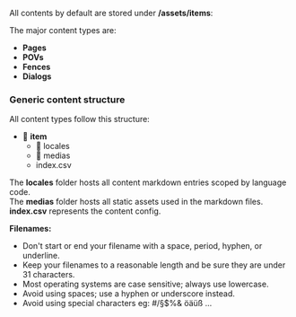 All contents by default are stored under **/assets/items**:

The major content types are:

- **Pages**
- **POVs**
- **Fences**
- **Dialogs**

### Generic content structure

All content types follow this structure:

- :open_file_folder: **item**
  - :file_folder: locales
  - :file_folder: medias
  - index.csv

The **locales** folder hosts all content markdown entries scoped by language code.\
The **medias** folder hosts all static assets used in the markdown files.\
**index.csv** represents the content config.

**Filenames:**

- Don't start or end your filename with a space, period, hyphen, or underline.
- Keep your filenames to a reasonable length and be sure they are under 31 characters.
- Most operating systems are case sensitive; always use lowercase.
- Avoid using spaces; use a hyphen or underscore instead.
- Avoid using special characters eg: #/§$%& öäüß ...
